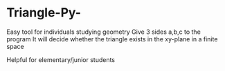 # Triangle-Py-

Easy tool for individuals studying geometry 
Give 3 sides a,b,c to the program
It will decide whether the triangle exists in the xy-plane in a finite space 

Helpful for elementary/junior students 


